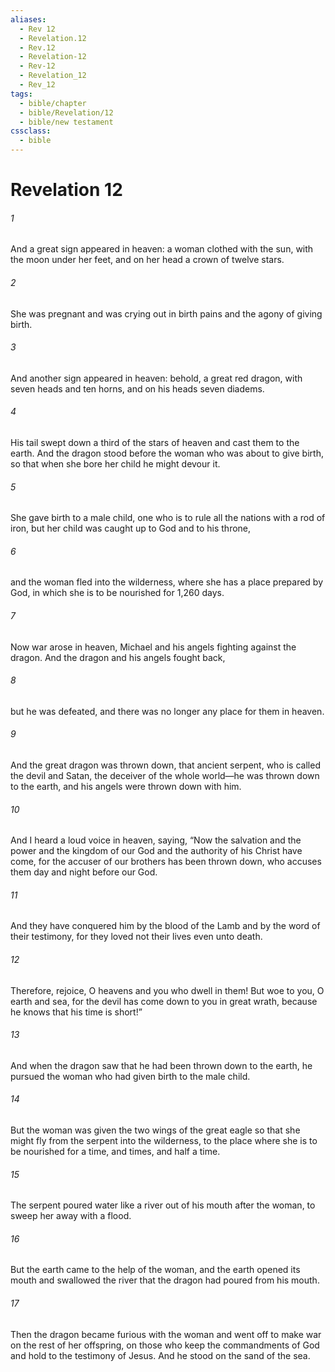 ```yaml
---
aliases:
  - Rev 12
  - Revelation.12
  - Rev.12
  - Revelation-12
  - Rev-12
  - Revelation_12
  - Rev_12
tags:
  - bible/chapter
  - bible/Revelation/12
  - bible/new testament
cssclass:
  - bible
---
```


# Revelation 12

###### 1
And a great sign appeared in heaven: a woman clothed with the sun, with the moon under her feet, and on her head a crown of twelve stars.
###### 2
She was pregnant and was crying out in birth pains and the agony of giving birth.
###### 3
And another sign appeared in heaven: behold, a great red dragon, with seven heads and ten horns, and on his heads seven diadems.
###### 4
His tail swept down a third of the stars of heaven and cast them to the earth. And the dragon stood before the woman who was about to give birth, so that when she bore her child he might devour it.
###### 5
She gave birth to a male child, one who is to rule all the nations with a rod of iron, but her child was caught up to God and to his throne,
###### 6
and the woman fled into the wilderness, where she has a place prepared by God, in which she is to be nourished for 1,260 days.
###### 7
Now war arose in heaven, Michael and his angels fighting against the dragon. And the dragon and his angels fought back,
###### 8
but he was defeated, and there was no longer any place for them in heaven.
###### 9
And the great dragon was thrown down, that ancient serpent, who is called the devil and Satan, the deceiver of the whole world—he was thrown down to the earth, and his angels were thrown down with him.
###### 10
And I heard a loud voice in heaven, saying, “Now the salvation and the power and the kingdom of our God and the authority of his Christ have come, for the accuser of our brothers has been thrown down, who accuses them day and night before our God.
###### 11
And they have conquered him by the blood of the Lamb and by the word of their testimony, for they loved not their lives even unto death.
###### 12
Therefore, rejoice, O heavens and you who dwell in them! But woe to you, O earth and sea, for the devil has come down to you in great wrath, because he knows that his time is short!”
###### 13
And when the dragon saw that he had been thrown down to the earth, he pursued the woman who had given birth to the male child.
###### 14
But the woman was given the two wings of the great eagle so that she might fly from the serpent into the wilderness, to the place where she is to be nourished for a time, and times, and half a time.
###### 15
The serpent poured water like a river out of his mouth after the woman, to sweep her away with a flood.
###### 16
But the earth came to the help of the woman, and the earth opened its mouth and swallowed the river that the dragon had poured from his mouth.
###### 17
Then the dragon became furious with the woman and went off to make war on the rest of her offspring, on those who keep the commandments of God and hold to the testimony of Jesus. And he stood on the sand of the sea.


